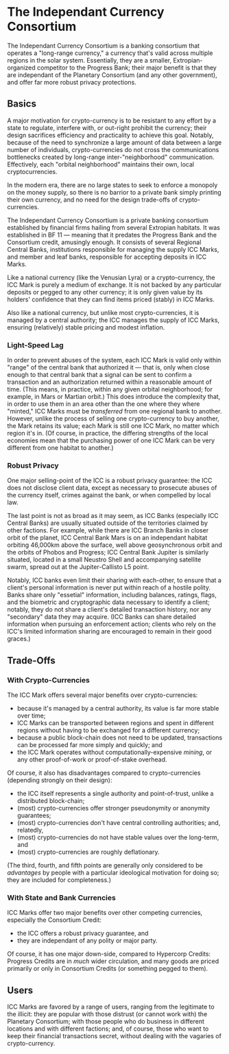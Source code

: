 # The Independant Currency Consortium

The Independant Currency Consortium is a banking consortium that operates a "long-range currency," a currency that's valid across multiple regions in the solar system.
Essentially, they are a smaller, Extropian-organized competitor to the Progress Bank; their major benefit is that they are independant of the Planetary Consortium (and any other government), and offer far more robust privacy protections.

## Basics

A major motivation for crypto-currency is to be resistant to any effort by a state to regulate, interfere with, or out-right prohibit the currency; their design sacrifices efficiency and practicality to achieve this goal.
Notably, because of the need to synchronize a large amount of data between a large number of individuals, crypto-currencies do not cross the communications bottlenecks created by long-range inter-"neighborhood" communication.
Effectively, each "orbital neighborhood" maintains their own, local cryptocurrencies.

In the modern era, there are no large states to seek to enforce a monopoly on the money supply, so there is no barrior to a private bank simply printing their own currency, and no need for the design trade-offs of crypto-currencies.

The Independant Currency Consortium is a private banking consortium established by financial firms hailing from several Extropian habitats.
It was established in BF 11 — meaning that it predates the Progress Bank and the Consortium credit, amusingly enough.
It consists of several Regional Central Banks, institutions responsible for managing the supply ICC Marks, and member and leaf banks, responsible for accepting deposits in ICC Marks.

Like a national currency (like the Venusian Lyra) or a crypto-currency, the ICC Mark is purely a medium of exchange.
It is not backed by any particular deposits or pegged to any other currency; it is only given value by its holders' confidence that they can find items priced (stably) in ICC Marks.

Also like a national currency, but unlike most crypto-currencies, it is managed by a central authority; the ICC manages the supply of ICC Marks, ensuring (relatively) stable pricing and modest inflation.

### Light-Speed Lag

In order to prevent abuses of the system, each ICC Mark is valid only within "range" of the central bank that authorized it — that is, only when close enough to that central bank that a signal can be sent to confirm a transaction and an authorization returned within a reasonable amount of time.
(This means, in practice, within any given orbital neighborhood; for example, in Mars or Martian orbit.)
This does introduce the complexity that, in order to use them in an area other than the one where they where "minted," ICC Marks must be *transferred* from one regional bank to another.
However, unlike the process of selling one crypto-currency to buy another, the Mark retains its value; each Mark is still one ICC Mark, no matter which region it's in.
(Of course, in practice, the differing strengths of the local economies mean that the purchasing power of one ICC Mark can be very different from one habitat to another.)

### Robust Privacy

One major selling-point of the ICC is a robust privacy guarantee: the ICC does not disclose client data, except as necessary to prosecute abuses of the currency itself, crimes against the bank, or when compelled by local law.

The last point is not as broad as it may seem, as ICC Banks (especially ICC Central Banks) are usually situated outside of the territories claimed by other factions.
For example, while there are ICC Branch Banks in closer orbit of the planet, ICC Central Bank Mars is on an independant habitat orbiting 46,000km above the surface, well above geosynchronous orbit and the orbits of Phobos and Progress; ICC Central Bank Jupiter is similarly situated, located in a small Neustro Shell and accompanying satellite swarm, spread out at the Jupiter-Callisto L5 point.

Notably, ICC banks even limit their sharing with each-other, to ensure that a client's personal information is never put within reach of a hostile polity.
Banks share only "essetial" information, including balances, ratings, flags, and the biometric and cryptographic data necessary to identify a client; notably, they do not share a client's detailed transaction history, nor any "secondary" data they may acquire.
(ICC Banks can share detailed information when pursuing an enforcement action; clients who rely on the ICC's limited information sharing are encouraged to remain in their good graces.)

## Trade-Offs

### With Crypto-Currencies

The ICC Mark offers several major benefits over crypto-currencies:

- because it's managed by a central authority, its value is far more stable over time;
- ICC Marks can be transported between regions and spent in different regions without having to be exchanged for a different currency;
- because a public block-chain does not need to be updated, transactions can be processed far more simply and quickly; and
- the ICC Mark operates without computationally-expensive *mining*, or any other proof-of-work or proof-of-stake overhead.

Of course, it also has disadvantages compared to crypto-currencies (depending strongly on their design):

- the ICC itself represents a single authority and point-of-trust, unlike a distributed block-chain;
- (most) crypto-currencies offer stronger pseudonymity or anonymity guarantees;
- (most) crypto-currencies don't have central controlling authorities; and, relatedly,
- (most) crypto-currencies do not have stable values over the long-term, and
- (most) crypto-currencies are roughly deflationary.

(The third, fourth, and fifth points are generally only considered to be *advantages* by people with a particular ideological motivation for doing so; they are included for completeness.)

### With State and Bank Currencies

ICC Marks offer two major benefits over other competing currencies, especially the Consortium Credit:

- the ICC offers a robust privacy guarantee, and
- they are independant of any polity or major party.

Of course, it has one major down-side, compared to Hypercorp Credits: Progress Credits are in *much* wider circulation, and many goods are priced primarily or only in Consortium Credits (or something pegged to them).

## Users

ICC Marks are favored by a range of users, ranging from the legitimate to the illicit: they are popular with those distrust (or cannot work with) the Planetary Consortium; with those people who do business in different locations and with different factions; and, of course, those who want to keep their financial transactions secret, without dealing with the vagaries of crypto-currency.